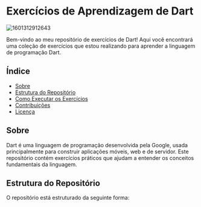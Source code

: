 # Exercícios de Aprendizagem de Dart

![1601312912643](https://github.com/user-attachments/assets/0da6b835-eec9-4967-af21-52bbb7536718)

Bem-vindo ao meu repositório de exercícios de Dart! Aqui você encontrará uma coleção de exercícios que estou realizando para aprender a linguagem de programação Dart.

## Índice

- [Sobre](#sobre)
- [Estrutura do Repositório](#estrutura-do-repositório)
- [Como Executar os Exercícios](#como-executar-os-exercícios)
- [Contribuições](#contribuições)
- [Licença](#licença)

## Sobre

Dart é uma linguagem de programação desenvolvida pela Google, usada principalmente para construir aplicações móveis, web e de servidor. Este repositório contém exercícios práticos que ajudam a entender os conceitos fundamentais da linguagem.

## Estrutura do Repositório

O repositório está estruturado da seguinte forma:

